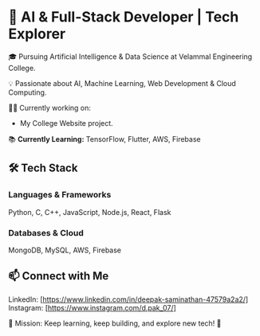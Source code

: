 # 🚀 AI & Full-Stack Developer | Tech Explorer  

🎓 Pursuing Artificial Intelligence & Data Science at Velammal Engineering College.  

💡 Passionate about AI, Machine Learning, Web Development & Cloud Computing.  

👨‍💻 Currently working on:  
- My College Website project.  

📚 **Currently Learning:** TensorFlow, Flutter, AWS, Firebase  

## 🛠 Tech Stack  
### **Languages & Frameworks**  
Python, C, C++, JavaScript, Node.js, React, Flask  

### **Databases & Cloud**  
MongoDB, MySQL, AWS, Firebase  

## 📫 Connect with Me  
LinkedIn: [https://www.linkedin.com/in/deepak-saminathan-47579a2a2/]  
Instagram: [https://www.instagram.com/d.pak_07/]  

🎯 Mission: Keep learning, keep building, and explore new tech! 🚀  
